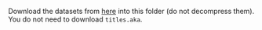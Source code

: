 Download the datasets from [here](https://datasets.imdbws.com/) into this folder (do not decompress them). You do not need to download `titles.aka`. 